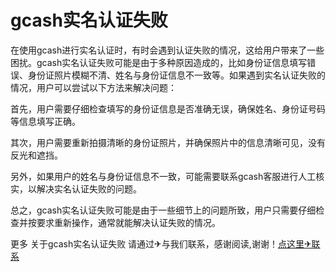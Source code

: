 # gcash实名认证失败

在使用gcash进行实名认证时，有时会遇到认证失败的情况，这给用户带来了一些困扰。gcash实名认证失败可能是由于多种原因造成的，比如身份证信息填写错误、身份证照片模糊不清、姓名与身份证信息不一致等。如果遇到实名认证失败的情况，用户可以尝试以下方法来解决问题：

首先，用户需要仔细检查填写的身份证信息是否准确无误，确保姓名、身份证号码等信息填写正确。

其次，用户需要重新拍摄清晰的身份证照片，并确保照片中的信息清晰可见，没有反光和遮挡。

另外，如果用户的姓名与身份证信息不一致，可能需要联系gcash客服进行人工核实，以解决实名认证失败的问题。

总之，gcash实名认证失败可能是由于一些细节上的问题所致，用户只需要仔细检查并按要求重新操作，通常就能解决认证失败的情况。

更多 关于gcash实名认证失败 请通过✈与我们联系，感谢阅读,谢谢！[点这里✈联系](https://c.k02.cc)